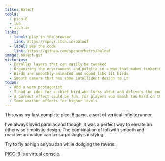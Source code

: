 ```yaml
---
title: Baloof
tools:
  - pico-8
  - lua
  - itch.io
links:
  - label: play in the browser
    link: https://spncr.itch.io/baloof
  - label: see the code
    link: https://github.com/spencerberry/baloof
image: baloof.gif
victories:
  - Parallax layers that can easily be tweaked
  - Organizing the environment and palette in a way that makes tinkering and balancing easy
  - Birds are smoothly animated and sound like bit birds
  - Smooth camera that has some intelligent design to it
todos:
  - Add a worm protagonist
  - I had an idea for a chief bird who lurks about and delivers the end
  - A burnout effect could be fun, for players who smash too hard on the thrust
  - Some weather effects for higher levels
---
```


This was my first complete pico-8 game, a sort of vertical infinite runner.

I've always loved parallax and thought it was a perfect way to elevate an otherwise simplistic design. The combination of lofi with smooth and reactive animation can be surprisingly satisfying.

Try to fly as high as you can while dodging the ravens.

[PICO-8](https://www.lexaloffle.com/pico-8.php "PICO-8 Fantasy Console") is a virtual console.
